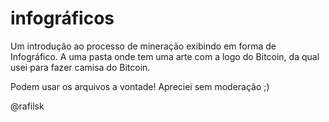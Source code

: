 # infográficos
Um introdução ao processo de mineração exibindo em forma de Infográfico.
A uma pasta onde tem uma arte com a logo do Bitcoin, da qual usei para fazer camisa do Bitcoin.

Podem usar os arquivos a vontade!
Apreciei sem moderação ;)

@rafilsk
